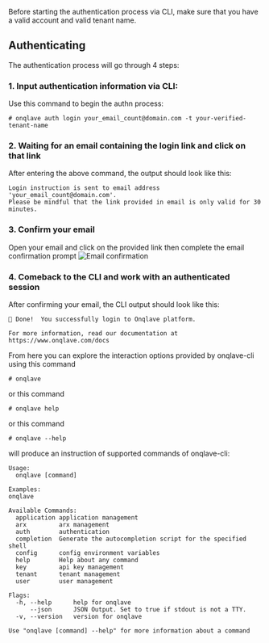 Before starting the authentication process via CLI, make sure that you have a valid account and valid tenant name.

## **Authenticating**
The authentication process will go through 4 steps:

### **1. Input authentication information via CLI:**

Use this command to begin the authn process:

```
# onqlave auth login your_email_count@domain.com -t your-verified-tenant-name
```

### **2. Waiting for an email containing the login link and click on that link**

After entering the above command, the output should look like this:
```
Login instruction is sent to email address 'your_email_count@domain.com'. 
Please be mindful that the link provided in email is only valid for 30 minutes.
```

### **3. Confirm your email**
Open your email and click on the provided link then complete the email confirmation prompt
![Email confirmation](https://t36712295.p.clickup-attachments.com/t36712295/629391bb-7432-442c-9dd0-f24f91cbae7b/image.png)

### **4. Comeback to the CLI and work with an authenticated session**
After confirming your email, the CLI output should look like this:
```
🎉 Done!  You successfully login to Onqlave platform. 
                                                      
For more information, read our documentation at https://www.onqlave.com/docs

```

From here you can explore the interaction options provided by onqlave-cli using this command

```plain
# onqlave
```

or this command

```plain
# onqlave help
```

  

or this command

```plain
# onqlave --help
```

will produce an instruction of supported commands of onqlave-cli:

```plain
Usage:
  onqlave [command]

Examples:
onqlave

Available Commands:
  application application management
  arx         arx management
  auth        authentication
  completion  Generate the autocompletion script for the specified shell
  config      config environment variables
  help        Help about any command
  key         api key management
  tenant      tenant management
  user        user management

Flags:
  -h, --help      help for onqlave
      --json      JSON Output. Set to true if stdout is not a TTY.
  -v, --version   version for onqlave

Use "onqlave [command] --help" for more information about a command


```